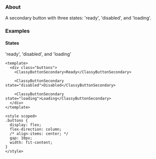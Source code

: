 ### About

A secondary button with three states: 'ready', 'disabled', and 'loading'.

### Examples

#### States

'ready', 'disabled', and 'loading'

```vue
<template>
  <div class="buttons">
    <ClassyButtonSecondary>Ready</ClassyButtonSecondary>

    <ClassyButtonSecondary state="disabled">Disabled</ClassyButtonSecondary>

    <ClassyButtonSecondary state="loading">Loading</ClassyButtonSecondary>
  </div>
</template>

<style scoped>
.buttons {
  display: flex;
  flex-direction: column;
  /* align-items: center; */
  gap: 10px;
  width: fit-content;
}
</style>
```
